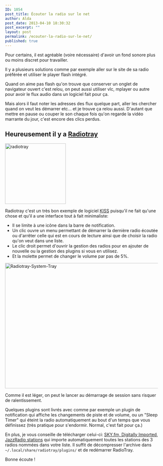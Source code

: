 ```yaml
---
ID: 1054
post_title: Écouter la radio sur le net
author: Alda
post_date: 2013-04-10 18:30:32
post_excerpt: ""
layout: post
permalink: /ecouter-la-radio-sur-le-net/
published: true
---
```

<p>Pour certains, il est agréable (voire nécessaire) d'avoir un fond sonore plus ou moins discret pour travailler.</p>

<p>Il y a plusieurs solutions comme par exemple aller sur le site de sa radio préférée et utiliser le player flash intégré.</p>

<p>Quand on aime pas flash qu'on trouve que conserver un onglet de navigateur ouvert c'est relou, on peut aussi utiliser vlc, mplayer ou autre pour avoir le flux audio dans un logiciel fait pour ça.</p>

<p>Mais alors il faut noter les adresses des flux quelque part, aller les chercher quand on veut les démarrer etc… et je trouve ça relou aussi. D'autant que mettre en pause ou couper le son chaque fois qu'on regarde la vidéo marrante du jour, c'est encore des clics perdus.</p>

<h2>Heureusement il y a <a href="http://radiotray.sourceforge.net/">Radiotray</a></h2>

<p><img src="http://aldarone.fr/assets/radiotray-200x200.png" alt="radiotray" width="200" height="200" class="alignright size-thumbnail wp-image-1057" /></p>

<p>Radiotray c'est un très bon exemple de logiciel <a href="https://fr.wikipedia.org/wiki/Keep_it_Simple,_Stupid">KISS</a> puisqu'il ne fait qu'une chose et qu'il a une interface tout à fait minimaliste:</p>

<ul>
<li>Il se limite à une icône dans la barre de notification.</li>
<li>Un clic ouvre un menu permettant de démarrer la dernière radio écoutée ou d'arrêter celle qui est en cours de lecture ainsi que de choisir la radio qu'on veut dans une liste.</li>
<li>Le clic droit permet d'ouvrir la gestion des radios pour en ajouter de nouvelle ou la gestion des plugins si vous en utilisez.</li>
<li>Et la molette permet de changer le volume par pas de 5%.</li>
</ul>

<p><a href="http://aldarone.fr/wp-content/uploads/2013/04/Radiotray-System-Tray.png"><img src="http://aldarone.fr/wp-content/uploads/2013/04/Radiotray-System-Tray.png" alt="Radiotray-System-Tray" width="592" height="414" class="aligncenter size-full wp-image-1065" /></a></p>

<p>Comme il est léger, on peut le lancer au démarrage de session sans risquer de ralentissement.</p>

<p>Quelques plugins sont livrés avec comme par exemple un plugin de notification qui affiche les changements de piste et de volume, ou un "Sleep Timer" qui éteint la radio automatiquement au bout d'un temps que vous définissez (très pratique pour s'endormir. Normal, c'est fait pour ça.)</p>

<p>En plus, je vous conseille de télécharger celui-ci: <a href="https://bitbucket.org/carlmig/radio-tray/issue/140/bookmarks-for-skyfm-digitally-imported-and">SKY.fm, Digitally Imported, JazzRadio stations</a> qui importe automatiquement toutes les stations des 3 radios nommées dans votre liste. Il suffit de décompresser l'archive dans <code>~/.local/share/radiotray/plugins/</code> et de redémarrer RadioTray.</p>

<p>Bonne écoute !</p>